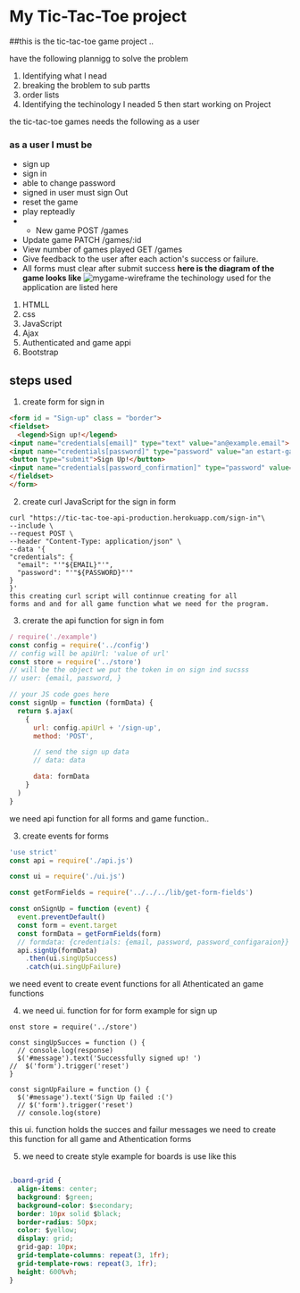#  My Tic-Tac-Toe project
##this is the tic-tac-toe game project ..

 have the following plannigg to solve the problem

1. Identifying what I nead
2. breaking the broblem to sub partts
3. order lists
4. Identifying the techinology I neaded
5 then start working on Project

the tic-tac-toe games needs the following as a user
### as a user I must be
- sign up
- sign in
- able to change password
- signed in user must sign Out
- reset the game
- play repteadly
-    - New game POST /games
 - Update game PATCH /games/:id
 - View number of games played GET /games
 - Give feedback to the user after each action's      success or failure.
 - All forms must clear after submit success
**here is the diagram of the game looks like**
![mygame-wireframe](https://i.imgur.com/NX4eVBz.png)
the techinology used for the application are listed here
1. HTMLL
2. css
3. JavaScript
4. Ajax
5. Authenticated and game appi
6. Bootstrap

## steps used
1. create form for sign in

```html
<form id = "Sign-up" class = "border">
<fieldset>
  <legend>Sign up!</legend>
<input name="credentials[email]" type="text" value="an@example.email">
<input name="credentials[password]" type="password" value="an estart-game ">
<button type="submit">Sign Up!</button>
<input name="credentials[password_confirmation]" type="password" value="an example password">
</fieldset>
</form>
```
2. create curl JavaScript for the sign in  form

``` curl script
curl "https://tic-tac-toe-api-production.herokuapp.com/sign-in"\
--include \
--request POST \
--header "Content-Type: application/json" \
--data '{
"credentials": {
  "email": "'"${EMAIL}"'",
  "password": "'"${PASSWORD}"'"
}
}'
this creating curl script will continnue creating for all
forms and and for all game function what we need for the program.

```
3. crerate the api function for sign in fom
```js Ajax
/ require('./example')
const config = require('../config')
// config will be apiUrl: 'value of url'
const store = require('../store')
// will be the object we put the token in on sign ind sucsss
// user: {email, password, }

// your JS code goes here
const signUp = function (formData) {
  return $.ajax(
    {
      url: config.apiUrl + '/sign-up',
      method: 'POST',

      // send the sign up data
      // data: data

      data: formData
    }
  )
}
```
we need api function for all forms and  game function..

3. create events for forms
```js
'use strict'
const api = require('./api.js')

const ui = require('./ui.js')

const getFormFields = require('../../../lib/get-form-fields')

const onSignUp = function (event) {
  event.preventDefault()
  const form = event.target
  const formData = getFormFields(form)
  // formdata: {credentials: {email, password, password_configaraion}}
  api.signUp(formData)
    .then(ui.singUpSuccess)
    .catch(ui.singUpFailure)
```
we  need event to create event functions for all Athenticated an game functions

4. we need ui. function for for form example for sign up
 ```
 onst store = require('../store')

 const singUpSucces = function () {
   // console.log(response)
   $('#message').text('Successfully signed up! ')
 //  $('form').trigger('reset')
 }

 const signUpFailure = function () {
   $('#message').text('Sign Up failed :(')
   // $('form').trigger('reset')
   // console.log(store)

 ```
 this ui. function holds the succes and failur messages
 we need to create this function for all game and Athentication forms

5.  we need to create  style example for boards is use like this

```css

.board-grid {
  align-items: center;
  background: $green;
  background-color: $secondary;
  border: 10px solid $black;
  border-radius: 50px;
  color: $yellow;
  display: grid;
  grid-gap: 10px;
  grid-template-columns: repeat(3, 1fr);
  grid-template-rows: repeat(3, 1fr);
  height: 600%vh;
}
```
